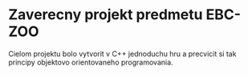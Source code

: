 # Zaverecny projekt predmetu EBC-ZOO #

Cielom projektu bolo vytvorit v C++ jednoduchu hru a precvicit si tak principy objektovo orientovaneho programovania.
